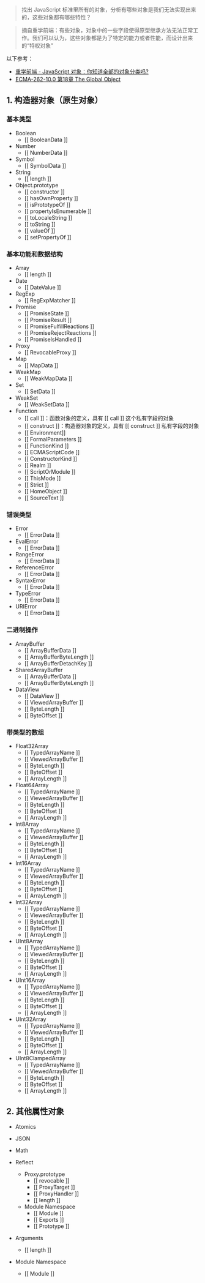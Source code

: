 > 找出 JavaScript 标准里所有的对象，分析有哪些对象是我们无法实现出来的，这些对象都有哪些特性？

> 摘自重学前端：有些对象，对象中的一些字段使得原型继承方法无法正常工作。我们可以认为，这些对象都是为了特定的能力或者性能，而设计出来的“特权对象”

以下参考：
+ [重学前端 - JavaScript 对象：你知道全部的对象分类吗?](https://time.geekbang.org/column/article/80011)
+ [ECMA-262-10.0 第18章 The Global Object](https://www.ecma-international.org/ecma-262/10.0/index.html#sec-global-object)


## 1. 构造器对象（原生对象）

### 基本类型

+ Boolean
  - [[ BooleanData ]]
+ Number
  - [[ NumberData ]]
+ Symbol
  - [[ SymbolData ]]
+ String
  - [[ length ]]
+ Object.prototype
  - [[ constructor ]]
  - [[ hasOwnProperty ]]
  - [[ isPrototypeOf ]]
  - [[ propertyIsEnumerable ]]
  - [[ toLocaleString ]]
  - [[ toString ]]
  - [[ valueOf ]]
  - [[ setPropertyOf ]]



### 基本功能和数据结构

+ Array
  - [[ length ]]
+ Date
  - [[ DateValue ]]
+ RegExp
  - [[ RegExpMatcher ]]
+ Promise
  - [[ PromiseState ]]
  - [[ PromiseResult ]]
  - [[ PromiseFulfillReactions ]]
  - [[ PromiseRejectReactions ]]
  - [[ PromiseIsHandled ]]
+ Proxy
  - [[ RevocableProxy ]]
+ Map
  - [[ MapData ]]
+ WeakMap
  - [[ WeakMapData ]]
+ Set
  - [[ SetData ]]
+ WeakSet
  - [[ WeakSetData ]]
+ Function
  - [[ call ]]：函数对象的定义，具有 [[ call ]] 这个私有字段的对象
  - [[ construct ]]：构造器对象的定义，具有 [[ construct ]] 私有字段的对象
  - [[ Environment]]
  - [[ FormalParameters ]]
  - [[ FunctionKind ]]
  - [[ ECMAScriptCode ]]
  - [[ ConstructorKind ]]
  - [[ Realm ]]
  - [[ ScriptOrModule ]]
  - [[ ThisMode ]]
  - [[ Strict ]]
  - [[ HomeObject ]]
  - [[ SourceText ]]


### 错误类型

+ Error
  - [[ ErrorData ]]
+ EvalError
  - [[ ErrorData ]]
+ RangeError
  - [[ ErrorData ]]
+ ReferenceError
  - [[ ErrorData ]]
+ SyntaxError
  - [[ ErrorData ]]
+ TypeError
  - [[ ErrorData ]]
+ URIError
  - [[ ErrorData ]]

### 二进制操作

+ ArrayBuffer
  - [[ ArrayBufferData ]]
  - [[ ArrayBufferByteLength ]]
  - [[ ArrayBufferDetachKey ]]
+ SharedArrayBuffer
  - [[ ArrayBufferData ]]
  - [[ ArrayBufferByteLength ]]
+ DataView
  - [[ DataView ]]
  - [[ ViewedArrayBuffer ]]
  - [[ ByteLength ]]
  - [[ ByteOffset ]]

### 带类型的数组

+ Float32Array
  - [[ TypedArrayName ]]
  - [[ ViewedArrayBuffer ]]
  - [[ ByteLength ]]
  - [[ ByteOffset ]]
  - [[ ArrayLength ]]
+ Float64Array
  - [[ TypedArrayName ]]
  - [[ ViewedArrayBuffer ]]
  - [[ ByteLength ]]
  - [[ ByteOffset ]]
  - [[ ArrayLength ]]
+ Int8Array
  - [[ TypedArrayName ]]
  - [[ ViewedArrayBuffer ]]
  - [[ ByteLength ]]
  - [[ ByteOffset ]]
  - [[ ArrayLength ]]
+ Int16Array
  - [[ TypedArrayName ]]
  - [[ ViewedArrayBuffer ]]
  - [[ ByteLength ]]
  - [[ ByteOffset ]]
  - [[ ArrayLength ]]
+ Int32Array
  - [[ TypedArrayName ]]
  - [[ ViewedArrayBuffer ]]
  - [[ ByteLength ]]
  - [[ ByteOffset ]]
  - [[ ArrayLength ]]
+ UInt8Array
  - [[ TypedArrayName ]]
  - [[ ViewedArrayBuffer ]]
  - [[ ByteLength ]]
  - [[ ByteOffset ]]
  - [[ ArrayLength ]]
+ UInt16Array
  - [[ TypedArrayName ]]
  - [[ ViewedArrayBuffer ]]
  - [[ ByteLength ]]
  - [[ ByteOffset ]]
  - [[ ArrayLength ]]
+ UInt32Array
  - [[ TypedArrayName ]]
  - [[ ViewedArrayBuffer ]]
  - [[ ByteLength ]]
  - [[ ByteOffset ]]
  - [[ ArrayLength ]]
+ UInt8ClampedArray
  - [[ TypedArrayName ]]
  - [[ ViewedArrayBuffer ]]
  - [[ ByteLength ]]
  - [[ ByteOffset ]]
  - [[ ArrayLength ]]

## 2. 其他属性对象

+ Atomics
+ JSON
+ Math
+ Reflect
  - Proxy.prototype
    - [[ revocable ]]
    - [[ ProxyTarget ]]
    - [[ ProxyHandler ]]
    - [[ length ]]
  - Module Namespace
    - [[ Module ]]
    - [[ Exports ]]
    - [[ Prototype ]]


+ Arguments
  - [[ length ]]

+ Module Namespace
  - [[ Module ]]

